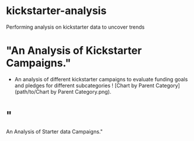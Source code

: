 # kickstarter-analysis
Performing analysis on kickstarter data to uncover trends
# "An Analysis of Kickstarter Campaigns."
* An analysis of different kickstarter campaigns to evaluate funding goals and pledges for different subcategories
! [Chart by Parent Category] (path/to/Chart by Parent Category.png).
# "
An Analysis of Starter data Campaigns."
